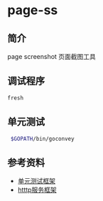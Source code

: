 # page-ss

## 简介

page screenshot 页面截图工具


## 调试程序 

```bash 
fresh 
```


## 单元测试

```bash
 $GOPATH/bin/goconvey
```

## 参考资料 

* [单元测试框架](https://github.com/smartystreets/goconvey/wiki/Documentation)
* [htttp服务框架](https://go-macaron.com/)